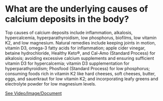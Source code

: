 # What are the underlying causes of calcium deposits in the body?

Top causes of calcium deposits include inflammation, alkalosis, hypercalcemia, hyperparathyroidism, low phosphorus, biofilms, low vitamin K2, and low magnesium. Natural remedies include keeping joints in motion, vitamin D3, omega-3 fatty acids for inflammation; apple cider vinegar, betaine hydrochloride, Healthy Keto®, and Cal-Amo (Standard Process) for alkalosis; avoiding excessive calcium supplements and ensuring sufficient vitamin D3 for hypercalcemia; vitamin D3 supplementation for hyperparathyroidism; Phosfood (Standard Process) for low phosphorus; consuming foods rich in vitamin K2 like hard cheeses, soft cheeses, butter, eggs, and sauerkraut for low vitamin K2; and incorporating leafy greens and electrolyte powder for low magnesium levels.

 [See Video/Image/Document](https://hls-player.drberg.com/asset?path=migrated-assets/fixed-march-10th-calcium-deposits)